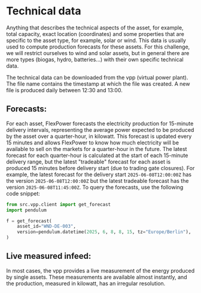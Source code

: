 # Technical data

Anything that describes the technical aspects of the asset, for example, total capacity, exact location (coordinates)
and some properties that are specific to the asset type, for example, solar or wind. This data is usually used to
compute production forecasts for these assets.
For this challenge, we will restrict ourselves to wind and solar assets, but in general there are more
types (biogas, hydro, batteries...) with their own specific technical data.

The technical data can be downloaded from the vpp (virtual power plant). The file name contains the timestamp
at which the file was created. A new file is produced daily between 12:30 and 13:00.

## Forecasts:

For each asset, FlexPower forecasts the electricity production for 15-minute delivery intervals,
representing the average power expected to be produced by the asset over a quarter-hour, in kilowatt.
This forecast is updated every 15 minutes and allows FlexPower to know how much electricity will be available to sell
on the markets for a quarter-hour in the future. The latest forecast for each quarter-hour is calculated at the start
of each 15-minute delivery range, but the latest "tradeable" forecast for each asset is produced 15 minutes before
delivery start (due to trading gate closures).
For example, the latest forecast for the delivery start `2025-06-08T12:00:00Z` has the version `2025-06-08T12:00:00Z`
but the latest tradeable forecast has the version `2025-06-08T11:45:00Z`.
To query the forecasts, use the following code snippet:

```python
from src.vpp.client import get_forecast
import pendulum

f = get_forecast(
    asset_id="WND-DE-003",
    version=pendulum.datetime(2025, 6, 8, 8, 15, tz="Europe/Berlin"),
)
```

## Live measured infeed:

In most cases, the vpp provides a live measurement of the energy produced by single assets.
These measurements are available almost instantly, and the production, measured in kilowatt, has an irregular
resolution.